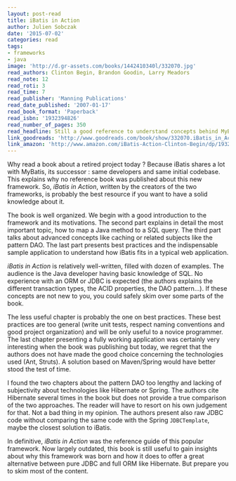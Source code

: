 ```yaml
---
layout: post-read
title: iBatis in Action
author: Julien Sobczak
date: '2015-07-02'
categories: read
tags:
- frameworks
- java
image: 'http://d.gr-assets.com/books/1442410340l/332070.jpg'
read_authors: Clinton Begin, Brandon Goodin, Larry Meadors
read_note: 12
read_roti: 3
read_time: 7
read_publisher: 'Manning Publications'
read_date_published: '2007-01-17'
read_book_format: 'Paperback'
read_isbn: '1932394826'
read_number_of_pages: 350
read_headline: Still a good reference to understand concepts behind MyBatis.
link_goodreads: 'http://www.goodreads.com/book/show/332070.iBatis_in_Action'
link_amazon: 'http://www.amazon.com/iBatis-Action-Clinton-Begin/dp/1932394826/'
---
```


Why read a book about a retired project today ? Because iBatis shares a lot with MyBatis, its successor : same developers and same initial codebase. This explains why no reference book was published about this new framework. So, *iBatis in Action*, written by the creators of the two frameworks, is probably the best resource if you want to have a solid knowledge about it.

The book is well organized. We begin with a good introduction to the framework and its motivations. The second part explains in detail the most important topic, how to map a Java method to a SQL query. The third part talks about advanced concepts like caching or related subjects like the pattern DAO. The last part presents best practices and the indispensable sample application to understand how iBatis fits in a typical web application.

*iBatis in Action* is relatively well-written, filled with dozen of examples. The audience is the Java developer having basic knowledge of SQL. No experience with an ORM or JDBC is expected (the authors explains the different transaction types, the ACID properties, the DAO pattern...). If these concepts are not new to you, you could safely skim over some parts of the book.

The less useful chapter is probably the one on best practices. These best practices are too general (write unit tests, respect naming conventions and good project organization) and will be only useful to a novice programmer. The last chapter presenting a fully working application was certainly very interesting when the book was publishing but today, we regret that the authors does not have made the good choice concerning the technologies used (Ant, Struts). A solution based on Maven/Spring would have better stood the test of time.

I found the two chapters about the pattern DAO too lengthy and lacking of subjectivity about technologies like Hibernate or Spring. The authors cite Hibernate several times in the book but does not provide a true comparison of the two approaches. The reader will have to resort on his own judgement for that. Not a bad thing in my opinion. The authors present also raw JDBC code without comparing the same code with the Spring `JDBCTemplate`, maybe the closest solution to iBatis.

In definitive, *iBatis in Action* was the reference guide of this popular framework. Now largely outdated, this book is still useful to gain insights about why this framework was born and how it does to offer a great alternative between pure JDBC and full ORM like Hibernate. But prepare you to skim most of the content.